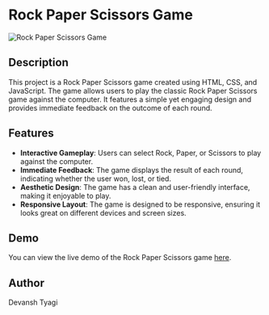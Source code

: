 # Rock Paper Scissors Game

![Rock Paper Scissors Game](Images/layout.png)

## Description

This project is a Rock Paper Scissors game created using HTML, CSS, and JavaScript. The game allows users to play the classic Rock Paper Scissors game against the computer. It features a simple yet engaging design and provides immediate feedback on the outcome of each round.

## Features

- **Interactive Gameplay**: Users can select Rock, Paper, or Scissors to play against the computer.
- **Immediate Feedback**: The game displays the result of each round, indicating whether the user won, lost, or tied.
- **Aesthetic Design**: The game has a clean and user-friendly interface, making it enjoyable to play.
- **Responsive Layout**: The game is designed to be responsive, ensuring it looks great on different devices and screen sizes.

## Demo

You can view the live demo of the Rock Paper Scissors game [here](https://devanshtyagi26.github.io/RockPaperScissor-Game/).

## Author

Devansh Tyagi
